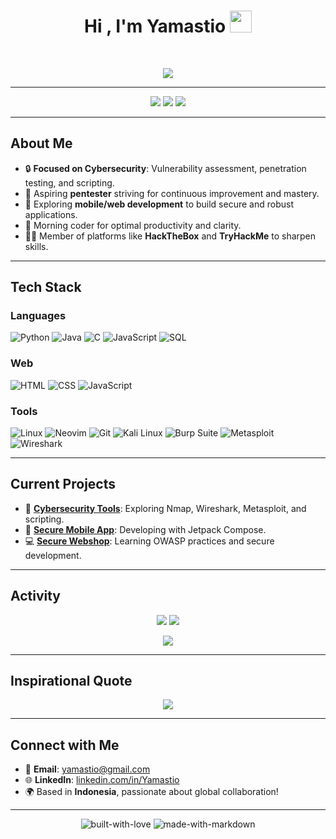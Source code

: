 <h1 align="center"><b>Hi , I'm Yamastio </b><img src="https://media.giphy.com/media/hvRJCLFzcasrR4ia7z/giphy.gif" width="35"></h1>
<br/>
<p align="center">
  <a href="https://github.com/DenverCoder1/readme-typing-svg">
    <img src="https://readme-typing-svg.herokuapp.com?font=Time+New+Roman&color=cyan&size=25&center=true&vCenter=true&width=600&height=100&lines=Assalamualaikum+Wr+Wb;Cybersecurity+Enthusiast;Aspiring+Pentester;Mobile+%26+Web+Developer;Active+Learner;Morning+Coder">
  </a>
</p>

---

<p align="center">
  <img src="https://img.shields.io/badge/Cybersecurity-Serious%20Focus-blue?style=for-the-badge&logo=hackthebox&logoColor=white">
  <img src="https://img.shields.io/badge/Pentesting-Enthusiast-red?style=for-the-badge&logo=kalilinux&logoColor=white">
  <img src="https://img.shields.io/badge/Always-Learning-green?style=for-the-badge&logo=markdown&logoColor=white">
</p>

---

## About Me
- 🔒 **Focused on Cybersecurity**: Vulnerability assessment, penetration testing, and scripting.  
- 🎯 Aspiring **pentester** striving for continuous improvement and mastery.  
- 🌱 Exploring **mobile/web development** to build secure and robust applications.  
- 🌄 Morning coder for optimal productivity and clarity.  
- 🧑‍💻 Member of platforms like **HackTheBox** and **TryHackMe** to sharpen skills.  

---

## Tech Stack
### **Languages**
![Python](https://img.shields.io/badge/-Python-000?&logo=Python)
![Java](https://img.shields.io/badge/-Java-000?&logo=Java&logoColor=007396)
![C](https://img.shields.io/badge/-C-000?&logo=C)
![JavaScript](https://img.shields.io/badge/-JavaScript-000?&logo=JavaScript)
![SQL](https://img.shields.io/badge/-SQL-000?&logo=MySQL)

### **Web**
![HTML](https://img.shields.io/badge/-HTML-000?&logo=HTML)
![CSS](https://img.shields.io/badge/-CSS-000?&logo=CSS)
![JavaScript](https://img.shields.io/badge/-JavaScript-000?&logo=JavaScript)

### **Tools**
![Linux](https://img.shields.io/badge/-Linux-000?&logo=Linux)
![Neovim](https://img.shields.io/badge/-Neovim-000?&logo=Neovim)
![Git](https://img.shields.io/badge/-Git-000?&logo=Git)
![Kali Linux](https://img.shields.io/badge/-Kali%20Linux-000?&logo=kalilinux)
![Burp Suite](https://img.shields.io/badge/-Burp%20Suite-000?&logo=burpsuite)
![Metasploit](https://img.shields.io/badge/-Metasploit-000?&logo=metasploit)
![Wireshark](https://img.shields.io/badge/-Wireshark-000?&logo=wireshark)

---

## Current Projects
- 🔐 [**Cybersecurity Tools**](https://github.com/yamastio/cybersecurity-tools): Exploring Nmap, Wireshark, Metasploit, and scripting.  
- 📱 [**Secure Mobile App**](https://github.com/yamastio/secure-mobile-app): Developing with Jetpack Compose.  
- 💻 [**Secure Webshop**](https://github.com/yamastio/secure-webshop): Learning OWASP practices and secure development.

---

## Activity
<p align="center">
  <img src="https://github-readme-stats.vercel.app/api?username=yamastio&show_icons=true&theme=radical">
  <img src="https://github-readme-streak-stats.herokuapp.com/?user=yamastio&theme=radical">
</p>

<p align="center">
  <img src="https://github-readme-activity-graph.vercel.app/graph?username=yamastio&theme=rogue">
</p>

---

## Inspirational Quote
<p align="center">
  <img src="https://quotes-github-readme.vercel.app/api?type=horizontal&theme=radical">
</p>

---

## Connect with Me
- 📧 **Email**: [yamastio@gmail.com](mailto:yamastio@gmail.com)  
- 🌐 **LinkedIn**: [linkedin.com/in/Yamastio](https://linkedin.com/in/Yamastio)  
- 🌍 Based in **Indonesia**, passionate about global collaboration!  

---

<p align="center">
  <img src="https://forthebadge.com/images/badges/built-with-love.svg" alt="built-with-love">
  <img src="https://forthebadge.com/images/badges/made-with-markdown.svg" alt="made-with-markdown">
</p>
